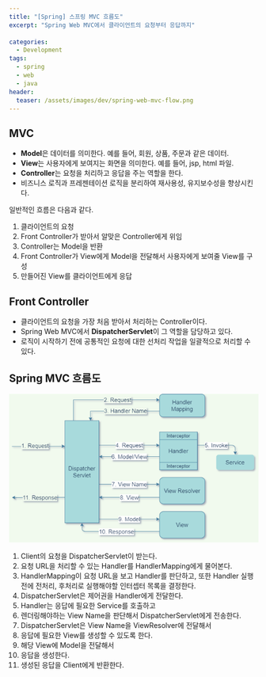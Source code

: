 ```yaml
---
title: "[Spring] 스프링 MVC 흐름도"
excerpt: "Spring Web MVC에서 클라이언트의 요청부터 응답까지"

categories:
  - Development
tags:
  - spring
  - web
  - java
header:
  teaser: /assets/images/dev/spring-web-mvc-flow.png
---
```


## MVC

- **Model**은 데이터를 의미한다. 예를 들어, 회원, 상품, 주문과 같은 데이터.
- **View**는 사용자에게 보여지는 화면을 의미한다. 예를 들어, jsp, html 파일.
- **Controller**는 요청을 처리하고 응답을 주는 역할을 한다.
- 비즈니스 로직과 프레젠테이션 로직을 분리하여 재사용성, 유지보수성을 향상시킨다.

일반적인 흐름은 다음과 같다.

1. 클라이언트의 요청
2. Front Controller가 받아서 알맞은 Controller에게 위임
3. Controller는 Model을 반환
4. Front Controller가 View에게 Model을 전달해서 사용자에게 보여줄 View를 구성
5. 만들어진 View를 클라이언트에게 응답

## Front Controller

- 클라이언트의 요청을 가장 처음 받아서 처리하는 Controller이다.
- Spring Web MVC에서 **DispatcherServlet**이 그 역할을 담당하고 있다.
- 로직이 시작하기 전에 공통적인 요청에 대한 선처리 작업을 일괄적으로 처리할 수 있다.

## Spring MVC 흐름도

![Web MVC 흐름도](/assets/images/dev/spring-web-mvc-flow.png)

1. Client의 요청을 DispatcherServlet이 받는다.
2. 요청 URL을 처리할 수 있는 Handler를 HandlerMapping에게 물어본다.
3. HandlerMapping이 요청 URL을 보고 Handler를 판단하고, 또한 Handler 실행 전에 전처리, 후처리로 실행해야할 인터셉터 목록을 결정한다.
4. DispatcherServlet은 제어권을 Handler에게 전달한다.
5. Handler는 응답에 필요한 Service를 호출하고
6. 렌더링해야하는 View Name을 판단해서 DispatcherServlet에게 전송한다.
7. DispatcherServlet은 View Name을 ViewResolver에 전달해서
8. 응답에 필요한 View를 생성할 수 있도록 한다.
9. 해당 View에 Model을 전달해서
10. 응답을 생성한다.
11. 생성된 응답을 Client에게 반환한다.
